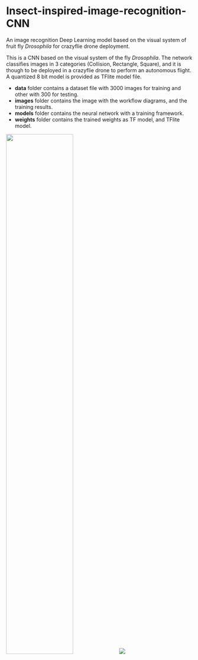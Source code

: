 # Insect-inspired-image-recognition-CNN
An image recognition Deep Learning model based on the visual system of fruit fly *Drosophila* for crazyflie drone deployment.

This is a CNN based on the visual system of the fly *Drosophila*. The network classifies images in 3 categories (Collision, Rectangle, Square), and it is though to be deployed in a crazyflie drone to perform an autonomous flight. A quantized 8 bit model is provided as TFlite model file.

- **data** folder contains a dataset file with 3000 images for training and other with 300 for testing.
- **images** folder contains the image with the workflow diagrams, and the training results.
- **models** folder contains the neural network with a training framework.
- **weights** folder contains the trained weights as TF model, and TFlite model.

<img src="https://github.com/AngelCanelo/Insect-inspired-image-recognition-CNN/blob/main/images/Fly_CNN_diagram.png" width=60% height=60%>
<img src="https://github.com/AngelCanelo/Insect-inspired-image-recognition-CNN/blob/main/images/Fly_CNN_performance.png">
